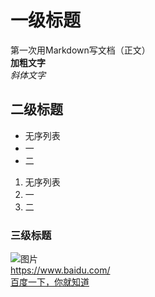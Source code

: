 # 一级标题  
第一次用Markdown写文档（正文）  
**加粗文字**  
*斜体文字*  
## 二级标题  
- 无序列表
- 一
- 二
1. 无序列表
2. 一
3. 二
### 三级标题  
![图片](http://pic6.huitu.com/res/20130116/84481_20130116142820494200_1.jpg)  
<https://www.baidu.com/>  
[百度一下，你就知道](https://www.baidu.com/)
